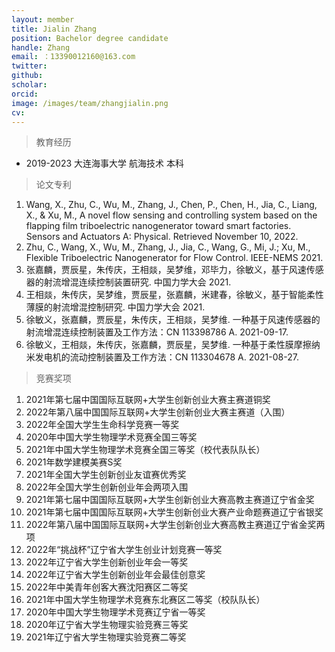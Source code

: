```yaml
---
layout: member
title: Jialin Zhang
position: Bachelor degree candidate
handle: Zhang
email: ：13390012160@163.com
twitter: 
github: 
scholar:
orcid: 
image: /images/team/zhangjialin.png
cv: 
---
```



> 教育经历

- 2019-2023 大连海事大学 航海技术 本科

> 论文专利

1. Wang, X., Zhu, C., Wu, M., Zhang, J., Chen, P., Chen, H., Jia, C., Liang, X., &amp; Xu, M., A novel flow sensing and controlling system based on the flapping film triboelectric nanogenerator toward smart factories. Sensors and Actuators A: Physical. Retrieved November 10, 2022.
2. Zhu, C., Wang, X., Wu, M., Zhang, J., Jia, C., Wang, G., Mi, J.; Xu, M., Flexible Triboelectric Nanogenerator for Flow Control. IEEE-NEMS 2021.
3. 张嘉麟，贾辰星，朱传庆，王相燚，吴梦维，邓毕力，徐敏义，基于风速传感器的射流增混连续控制装置研究. 中国力学大会 2021.
4. 王相燚，朱传庆，吴梦维，贾辰星，张嘉麟，米建春，徐敏义，基于智能柔性薄膜的射流增混控制研究. 中国力学大会 2021.
5. 徐敏义，张嘉麟，贾辰星，朱传庆，王相燚，吴梦维. 一种基于风速传感器的射流增混连续控制装置及工作方法：CN 113398786 A. 2021-09-17.
6. 徐敏义，王相燚，朱传庆，张嘉麟，贾辰星，吴梦维. 一种基于柔性膜摩擦纳米发电机的流动控制装置及工作方法：CN 113304678 A. 2021-08-27.

> 竞赛奖项

1. 2021年第七届中国国际互联网+大学生创新创业大赛主赛道铜奖
2. 2022年第八届中国国际互联网+大学生创新创业大赛主赛道（入围）
3. 2022年全国大学生生命科学竞赛一等奖
4. 2020年中国大学生物理学术竞赛全国三等奖
5. 2021年中国大学生物理学术竞赛全国三等奖（校代表队队长）
6. 2021年数学建模美赛S奖
7. 2021年全国大学生创新创业友谊赛优秀奖
8. 2022年全国大学生创新创业年会两项入围
9. 2021年第七届中国国际互联网+大学生创新创业大赛高教主赛道辽宁省金奖
10. 2021年第七届中国国际互联网+大学生创新创业大赛产业命题赛道辽宁省银奖
11. 2022年第八届中国国际互联网+大学生创新创业大赛高教主赛道辽宁省金奖两项
12. 2022年“挑战杯”辽宁省大学生创业计划竞赛一等奖
13. 2022年辽宁省大学生创新创业年会一等奖
14. 2022年辽宁省大学生创新创业年会最佳创意奖
15. 2022年中美青年创客大赛沈阳赛区二等奖
16. 2021年中国大学生物理学术竞赛东北赛区二等奖（校队队长）
17. 2020年中国大学生物理学术竞赛辽宁省一等奖
18. 2020年辽宁省大学生物理实验竞赛三等奖
19. 2021年辽宁省大学生物理实验竞赛二等奖

